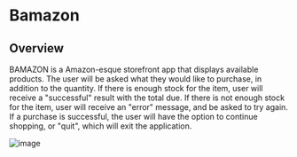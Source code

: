 # Bamazon
## Overview
BAMAZON is a Amazon-esque storefront app that displays available products. The user will be asked what they would like to purchase, in addition to the quantity. If there is enough stock for the item, user will receive a "successful" result with the total due. If there is not enough stock for the item, user will receive an "error" message, and be asked to try again. If a purchase is successful, the user will have the option to continue shopping, or "quit", which will exit the application.

![image](https://user-images.githubusercontent.com/34128946/51081933-e0f28480-16c1-11e9-9e3e-83b16925d99f.png)
